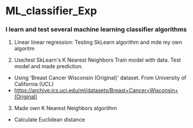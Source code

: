 # ML_classifier_Exp

### I learn and test several machine learning classifier algorithms
1. Linear linear regression: Testing SkLearn algorithm and mde my own algoritm

2. Use/test SkLearn's K Nearest Neighbors Train model with data. Test model and made prediction.
* Using 'Breast Cancer Wisconsin (Original)' dataset. From University of California (UCL)
* https://archive.ics.uci.edu/ml/datasets/Breast+Cancer+Wisconsin+(Original)

3. Made own K Nearest Neighbors algorithm
* Calculate Euclidean distance